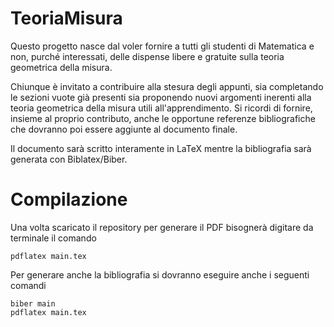 # TeoriaMisura
Questo progetto nasce dal voler fornire a tutti gli studenti di Matematica e non, purché interessati, delle dispense libere e gratuite sulla teoria geometrica della misura.

Chiunque è invitato a contribuire alla stesura degli appunti, sia completando le sezioni vuote già presenti sia proponendo nuovi argomenti inerenti alla teoria geometrica della misura utili all'apprendimento. Si ricordi di fornire, insieme al proprio contributo, anche le opportune referenze bibliografiche che dovranno poi essere aggiunte al documento finale.

Il documento sarà scritto interamente in LaTeX mentre la bibliografia sarà generata con Biblatex/Biber.

# Compilazione
Una volta scaricato il repository per generare il PDF bisognerà digitare da terminale il comando

```
pdflatex main.tex
```

Per generare anche la bibliografia si dovranno eseguire anche i seguenti comandi

```
biber main
pdflatex main.tex
```
